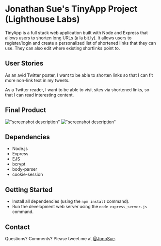 # Jonathan Sue's TinyApp Project (Lighthouse Labs)

TinyApp is a full stack web application built with Node and Express that allows users to shorten long URLs (à la bit.ly). It allows users to register/login and create a personalized list of shortened links that they can use. They can also edit where existing shortlinks point to.


## User Stories

As an avid Twitter poster,
I want to be able to shorten links
so that I can fit more non-link text in my tweets.

As a Twitter reader,
I want to be able to visit sites via shortened links,
so that I can read interesting content.


## Final Product

![&quot;screenshot description&quot;](#)
![&quot;screenshot description&quot;](#)


## Dependencies

- Node.js
- Express
- EJS
- bcrypt
- body-parser
- cookie-session


## Getting Started

- Install all dependencies (using the `npm install` command).
- Run the development web server using the `node express_server.js` command.

## Contact

Questions? Comments? Please tweet me at [@JonoSue](http://twitter.com/JonoSue).